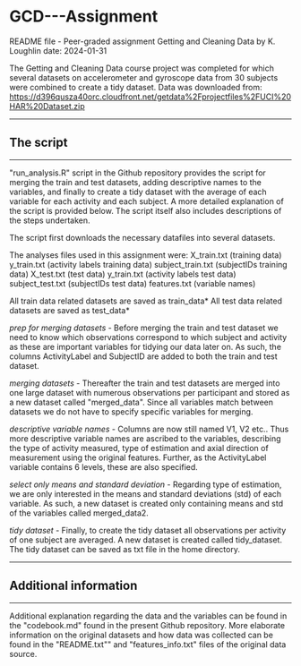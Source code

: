 # GCD---Assignment

README file - Peer-graded assignment Getting and Cleaning Data
by K. Loughlin 
date: 2024-01-31 

The Getting and Cleaning Data course project was completed for which several datasets on accelerometer and gyroscope data from 30 subjects were combined to create a tidy dataset. Data was downloaded from: https://d396qusza40orc.cloudfront.net/getdata%2Fprojectfiles%2FUCI%20HAR%20Dataset.zip 

-----
## The script 
-----
"run_analysis.R" script in the Github repository provides the script for merging the train and test datasets, adding descriptive names to the variables, and finally to create a tidy dataset with the average of each variable for each activity and each subject. A more detailed explanation of the script is provided below. The script itself also includes descriptions of the steps undertaken.   

The script first downloads the necessary datafiles into several datasets. 

The analyses files used in this assignment were:
X_train.txt (training data)
y_train.txt (activity labels training data)
subject_train.txt (subjectIDs training data)
X_test.txt (test data)
y_train.txt (activity labels test data)
subject_test.txt (subjectIDs test data)
features.txt (variable names)

All train data related datasets are saved as train_data*
All test data related datasets are saved as test_data*

*prep for merging datasets*  -  Before merging the train and test dataset we need to know which observations correspond to which subject and activity as these are important variables for tidying our data later on. As such, the columns ActivityLabel and SubjectID are added to both the train and test dataset. 

*merging datasets*  -  Thereafter the train and test datasets are merged into one large dataset with numerous observations per participant and stored as a new dataset called "merged_data". Since all variables match between datasets we do not have to specify specific variables for merging.  

*descriptive variable names*  -  Columns are now still named V1, V2 etc.. Thus more descriptive variable names are ascribed to the variables, describing the type of activity measured, type of estimation and axial direction of measurement using the original features. Further, as the ActivityLabel variable contains 6 levels, these are also specified. 

*select only means and standard deviation*  -  Regarding type of estimation, we are only interested in the means and standard deviations (std) of each variable. As such, a new dataset is created only containing means and std of the variables called merged_data2. 

*tidy dataset*  -  Finally, to create the tidy dataset all observations per activity of one subject are averaged. A new dataset is created called tidy_dataset. The tidy dataset can be saved as txt file in the home directory. 


----
## Additional information
----
Additional explanation regarding the data and the variables can be found in the "codebook.md" found in the present Github repository. More elaborate information on the original datasets and how data was collected can be found in the "README.txt"" and "features_info.txt" files of the original data source. 



